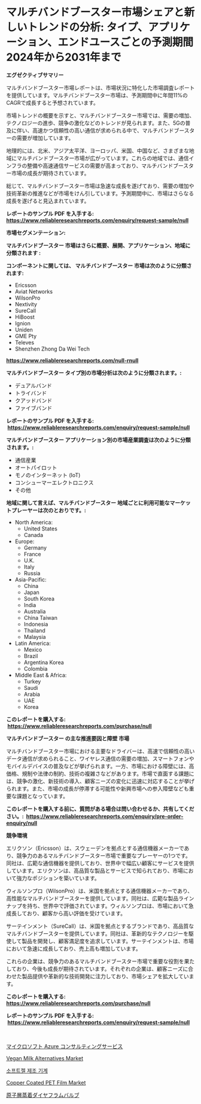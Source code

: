 <p><h1>マルチバンドブースター市場シェアと新しいトレンドの分析: タイプ、アプリケーション、エンドユースごとの予測期間 2024年から2031年まで</h1></p><p><strong>エグゼクティブサマリー</strong></p>
<p><p>マルチバンドブースター市場レポートは、市場状況に特化した市場調査レポートを提供しています。マルチバンドブースター市場は、予測期間中に年間11%のCAGRで成長すると予想されています。</p><p>市場トレンドの概要を示すと、マルチバンドブースター市場では、需要の増加、テクノロジーの進歩、競争の激化などのトレンドが見られます。また、5Gの普及に伴い、高速かつ信頼性の高い通信が求められる中で、マルチバンドブースターの需要が増加しています。</p><p>地理的には、北米、アジア太平洋、ヨーロッパ、米国、中国など、さまざまな地域にマルチバンドブースター市場が広がっています。これらの地域では、通信インフラの整備や高速通信サービスの需要が高まっており、マルチバンドブースター市場の成長が期待されています。</p><p>総じて、マルチバンドブースター市場は急速な成長を遂げており、需要の増加や技術革新の推進などが市場をけん引しています。予測期間中に、市場はさらなる成長を遂げると見込まれています。</p></p>
<p><strong>レポートのサンプル PDF を入手する: <a href="https://www.reliableresearchreports.com/enquiry/request-sample/null">https://www.reliableresearchreports.com/enquiry/request-sample/null</a></strong></p>
<p><strong>市場セグメンテーション:</strong></p>
<p><strong> マルチバンドブースター 市場はさらに概要、展開、アプリケーション、地域に分類されます :</strong></p>
<p><strong>コンポーネントに関しては、 マルチバンドブースター 市場は次のように分類されます: &nbsp;</strong></p>
<p><ul><li>Ericsson</li><li>Aviat Networks</li><li>WilsonPro</li><li>Nextivity</li><li>SureCall</li><li>HiBoost</li><li>Ignion</li><li>Uniden</li><li>GME Pty</li><li>Televes</li><li>Shenzhen Zhong Da Wei Tech</li></ul></p>
<p><strong><a href="https://www.reliableresearchreports.com/null-rnull">https://www.reliableresearchreports.com/null-rnull</a></strong></p>
<p><strong> マルチバンドブースター タイプ別の市場分析は次のように分類されます。:</strong></p>
<p><ul><li>デュアルバンド</li><li>トライバンド</li><li>クアッドバンド</li><li>ファイブバンド</li></ul></p>
<p><strong>レポートのサンプル PDF を入手する: &nbsp;<a href="https://www.reliableresearchreports.com/enquiry/request-sample/null">https://www.reliableresearchreports.com/enquiry/request-sample/null</a></strong></p>
<p><strong> マルチバンドブースター アプリケーション別の市場産業調査は次のように分類されます。:</strong></p>
<p><ul><li>通信産業</li><li>オートパイロット</li><li>モノのインターネット (IoT)</li><li>コンシューマーエレクトロニクス</li><li>その他</li></ul></p>
<p><strong>地域に関して言えば、マルチバンドブースター 地域ごとに利用可能なマーケットプレーヤーは次のとおりです。:</strong></p>
<p><ul>
    <li>
        North America:
        <ul>
            <li>United States</li>
            <li>Canada</li>
        </ul>
    </li>
    <li>
        Europe:
        <ul>
            <li>Germany</li>
            <li>France</li>
            <li>U.K.</li>
            <li>Italy</li>
            <li>Russia</li>
        </ul>
    </li>
    <li>
        Asia-Pacific:
        <ul>
            <li>China</li>
            <li>Japan</li>
            <li>South Korea</li>
            <li>India</li>
            <li>Australia</li>
            <li>China Taiwan</li>
            <li>Indonesia</li>
            <li>Thailand</li>
            <li>Malaysia</li>
        </ul>
    </li>
    <li>
        Latin America:
        <ul>
            <li>Mexico</li>
            <li>Brazil</li>
            <li>Argentina Korea</li>
            <li>Colombia</li>
        </ul>
    </li>
    <li>
        Middle East & Africa:
        <ul>
            <li>Turkey</li>
            <li>Saudi</li>
            <li>Arabia</li>
            <li>UAE</li>
            <li>Korea</li>
        </ul>
    </li>
    </ul></p>
<p><strong>このレポートを購入する: &nbsp;<a href="https://www.reliableresearchreports.com/purchase/null">https://www.reliableresearchreports.com/purchase/null</a></strong></p>
<p><strong>マルチバンドブースター の主な推進要因と障壁 市場</strong></p>
<p><p>マルチバンドブースター市場における主要なドライバーは、高速で信頼性の高いデータ通信が求められること、ワイヤレス通信の需要の増加、スマートフォンやモバイルデバイスの普及などが挙げられます。一方、市場における障壁には、高価格、規制や法律の制約、技術の複雑さなどがあります。市場で直面する課題には、競争の激化、新技術の導入、顧客ニーズの変化に迅速に対応することが挙げられます。また、市場の成長が停滞する可能性や新興市場への参入障壁なども重要な課題となっています。</p></p>
<p><strong>このレポートを購入する前に、質問がある場合は問い合わせるか、共有してください。:&nbsp; <a href="https://www.reliableresearchreports.com/enquiry/pre-order-enquiry/null">https://www.reliableresearchreports.com/enquiry/pre-order-enquiry/null</a></strong></p>
<p><strong>競争環境</strong></p>
<p><p>エリクソン（Ericsson）は、スウェーデンを拠点とする通信機器メーカーであり、競争力のあるマルチバンドブースター市場で重要なプレーヤーの1つです。同社は、広範な通信機器を提供しており、世界中で幅広い顧客にサービスを提供しています。エリクソンは、高品質な製品とサービスで知られており、市場において強力なポジションを築いています。</p><p>ウィルソンプロ（WilsonPro）は、米国を拠点とする通信機器メーカーであり、高性能なマルチバンドブースターを提供しています。同社は、広範な製品ラインナップを持ち、世界中で評価されています。ウィルソンプロは、市場において急成長しており、顧客から高い評価を受けています。</p><p>サーテインメント（SureCall）は、米国を拠点とするブランドであり、高品質なマルチバンドブースターを提供しています。同社は、革新的なテクノロジーを駆使して製品を開発し、顧客満足度を追求しています。サーテインメントは、市場において急速に成長しており、売上高も増加しています。</p><p>これらの企業は、競争力のあるマルチバンドブースター市場で重要な役割を果たしており、今後も成長が期待されています。それぞれの企業は、顧客ニーズに合わせた製品提供や革新的な技術開発に注力しており、市場シェアを拡大しています。</p></p>
<p><strong>このレポートを購入する: &nbsp; <a href="https://www.reliableresearchreports.com/purchase/null">https://www.reliableresearchreports.com/purchase/null</a></strong></p>
<p><strong>レポートのサンプル PDF を入手する: &nbsp;<a href="https://www.reliableresearchreports.com/enquiry/request-sample/null">https://www.reliableresearchreports.com/enquiry/request-sample/null</a></strong><strong></strong></p>
<p>&nbsp;</p>
<p><p><a href="https://medium.com/@alfredodance/%E3%83%9E%E3%82%A4%E3%82%AF%E3%83%AD%E3%82%BD%E3%83%95%E3%83%88-%E3%82%A2%E3%82%B8%E3%83%A5%E3%83%BC%E3%83%AB%E3%82%B3%E3%83%B3%E3%82%B5%E3%83%AB%E3%83%86%E3%82%A3%E3%83%B3%E3%82%B0%E3%82%B5%E3%83%BC%E3%83%93%E3%82%B9%E5%B8%82%E5%A0%B4%E3%81%AF-%E5%B8%82%E5%A0%B4%E3%82%B7%E3%82%A7%E3%82%A2-%E5%B8%82%E5%A0%B4%E5%8B%95%E5%90%91-%E5%B8%82%E5%A0%B4%E6%88%90%E9%95%B7%E3%81%AB%E9%96%A2%E3%81%99%E3%82%8B%E6%83%85%E5%A0%B1%E3%82%92%E6%8F%90%E4%BE%9B%E3%81%97%E3%81%A6%E3%81%84%E3%81%BE%E3%81%99-6b1cddf9eead">マイクロソフト Azure コンサルティングサービス</a></p><p><a href="https://issuu.com/reportprime-2/docs/vegan-milk-alternatives-market-size-2030.pptx">Vegan Milk Alternatives Market</a></p><p><a href="https://github.com/njolsky1/Market-Research-Report-List-1/blob/main/8265743108600.md">소프트젤 제조 기계</a></p><p><a href="https://github.com/Hazelklievgspy6vdcsmu106w/Market-Research-Report-List-2/blob/main/copper-coated-pet-film-market.md">Copper Coated PET Film Market</a></p><p><a href="https://github.com/AbigaleHuel/Market-Research-Report-List-1/blob/main/7974526122860.md">原子層蒸着ダイヤフラムバルブ</a></p></p>